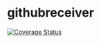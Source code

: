# githubreceiver
[![Coverage Status](https://coveralls.io/repos/github/brotherlogic/githubreceiver/badge.svg)](https://coveralls.io/github/brotherlogic/githubreceiver)